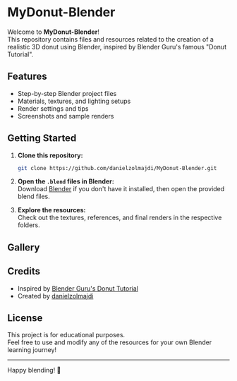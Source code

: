 # MyDonut-Blender

Welcome to **MyDonut-Blender**!  
This repository contains files and resources related to the creation of a realistic 3D donut using Blender, inspired by Blender Guru's famous "Donut Tutorial".

## Features

- Step-by-step Blender project files
- Materials, textures, and lighting setups
- Render settings and tips
- Screenshots and sample renders

## Getting Started

1. **Clone this repository:**
   ```bash
   git clone https://github.com/danielzolmajdi/MyDonut-Blender.git
   ```

2. **Open the `.blend` files in Blender:**  
   Download [Blender](https://www.blender.org/download/) if you don't have it installed, then open the provided blend files.

3. **Explore the resources:**  
   Check out the textures, references, and final renders in the respective folders.

## Gallery

<!-- Add screenshots here -->
<!-- Example: -->
<!-- ![Donut Render](images/donut_render.png) -->

## Credits

- Inspired by [Blender Guru's Donut Tutorial](https://www.youtube.com/watch?v=TPrnSACiTJ4)
- Created by [danielzolmajdi](https://github.com/danielzolmajdi)

## License

This project is for educational purposes.  
Feel free to use and modify any of the resources for your own Blender learning journey!

---
Happy blending! 🍩
